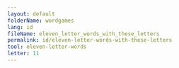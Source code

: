 ```yaml
---
layout: default
folderName: wordgames
lang: id
fileName: eleven_letter_words_with_these_letters
permalink: id/eleven-letter-words-with-these-letters
tool: eleven-letter-words
letter: 11
---
```

